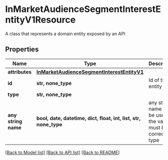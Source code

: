 # InMarketAudienceSegmentInterestEntityV1Resource

A class that represents a domain entity exposed by an API

## Properties
Name | Type | Description | Notes
------------ | ------------- | ------------- | -------------
**attributes** | [**InMarketAudienceSegmentInterestEntityV1**](InMarketAudienceSegmentInterestEntityV1.md) |  | [optional] 
**id** | **str, none_type** | Id of the entity | [optional] 
**type** | **str, none_type** |  | [optional] 
**any string name** | **bool, date, datetime, dict, float, int, list, str, none_type** | any string name can be used but the value must be the correct type | [optional]

[[Back to Model list]](../README.md#documentation-for-models) [[Back to API list]](../README.md#documentation-for-api-endpoints) [[Back to README]](../README.md)


